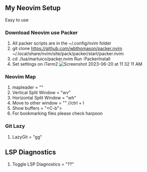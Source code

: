 ## My Neovim Setup
Easy to use


### Download Neovim use Packer
1. All packer scripts are in the ~/.config/nvim folder
2. git clone https://github.com/wbthomason/packer.nvim ~/.local/share/nvim/site/pack/packer/start/packer.nvim
3. cd ./lua/martuico/packer.nvim Run :PackerInstall
4. Set settings on iTerm2
![Screenshot 2023-06-20 at 11 32 11 AM](https://github.com/martuico/taskhero/assets/2949921/38bbf21d-42d9-4ac6-9e4e-cab96fa7c287)

### Neovim Map
1. mapleader = "<Space>"
2. Vertical Split Window = "<leader>wv"
3. Horizontal Split Window = "<leader>wh"
3. Move to other window = "<C-l>" //ctrl + l
4. Show buffers = "<C-b">
5. For bookmarking files please check harpoon

### Git Lazy
1. LazyGit = "<leader>gg"

## LSP Diagnostics
1. Toggle LSP Diagnostics = "??"
